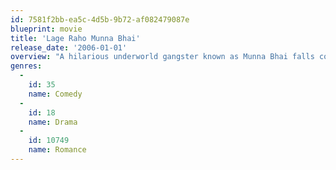 ```yaml
---
id: 7581f2bb-ea5c-4d5b-9b72-af082479087e
blueprint: movie
title: 'Lage Raho Munna Bhai'
release_date: '2006-01-01'
overview: "A hilarious underworld gangster known as Munna Bhai falls comically in love with a radio host by the name of Jahnvi, who runs an elders' home, which is taken over by an unscrupulous builder, who gets the residents kicked out ironically with the help of Munna's sidekick, Circuit, while Munna is busy romancing Jahnvi elsewhere."
genres:
  -
    id: 35
    name: Comedy
  -
    id: 18
    name: Drama
  -
    id: 10749
    name: Romance
---
```

